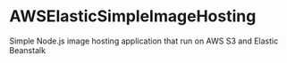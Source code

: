 # AWSElasticSimpleImageHosting
Simple Node.js image hosting application that run on AWS S3 and Elastic Beanstalk 
